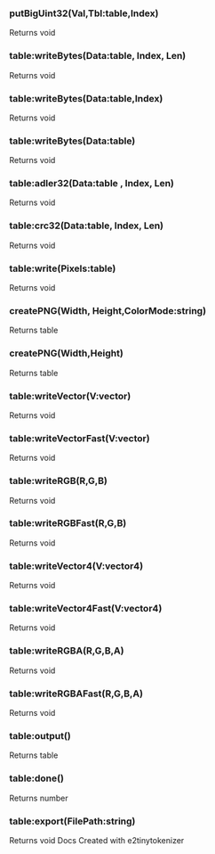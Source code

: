 ### putBigUint32(Val,Tbl:table,Index)
Returns void
### table:writeBytes(Data:table, Index, Len)
Returns void
### table:writeBytes(Data:table,Index)
Returns void
### table:writeBytes(Data:table)
Returns void
### table:adler32(Data:table , Index, Len)
Returns void
### table:crc32(Data:table, Index, Len)
Returns void
### table:write(Pixels:table)
Returns void
### createPNG(Width, Height,ColorMode:string)
Returns table
### createPNG(Width,Height)
Returns table
### table:writeVector(V:vector)
Returns void
### table:writeVectorFast(V:vector)
Returns void
### table:writeRGB(R,G,B)
Returns void
### table:writeRGBFast(R,G,B)
Returns void
### table:writeVector4(V:vector4)
Returns void
### table:writeVector4Fast(V:vector4)
Returns void
### table:writeRGBA(R,G,B,A)
Returns void
### table:writeRGBAFast(R,G,B,A)
Returns void
### table:output()
Returns table
### table:done()
Returns number
### table:export(FilePath:string)
Returns void
Docs Created with e2tinytokenizer
